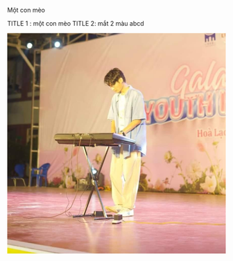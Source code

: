 Một con mèo

TITLE 1 : 
một con mèo
TITLE 2:
mắt 2 màu
abcd

![](images/405182056_202605459558708_3543842311701613277_n.jpg)
